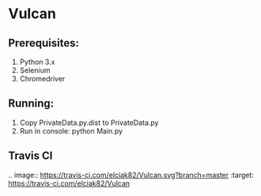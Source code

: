 # Vulcan
## Prerequisites:
1. Python 3.x
2. Selenium
3. Chromedriver

## Running:
1. Copy PrivateData.py.dist to PrivateData.py
2. Run in console: python Main.py

## Travis CI
.. image:: https://travis-ci.com/elciak82/Vulcan.svg?branch=master
    :target: https://travis-ci.com/elciak82/Vulcan
